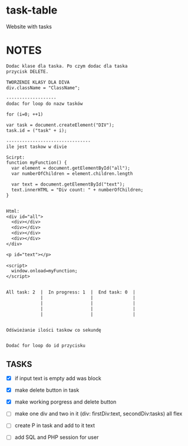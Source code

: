 # task-table
Website with tasks

# NOTES
```txt
Dodac klase dla taska. Po czym dodac dla taska
przycisk DELETE.

TWORZENIE KLASY DLA DIVA
div.className = "ClassName";

-------------------
dodac for loop do nazw tasków 

for (i=0; ++1)

var task = document.createElement("DIV");
task.id = ("task" + i);

--------------------------------
ile jest taskow w divie

Scirpt:
function myFunction() {
  var element = document.getElementById("all");
  var numberOfChildren = element.children.length

  var text = document.getElementById("text");
  text.innerHTML = "Div count: " + numberOfChildren;
}


Html:
<div id="all">
  <div></div>
  <div></div>
  <div></div>
  <div></div>
</div>

<p id="text"></p>
    
<script>
  window.onload=myFunction;
</script>


All task: 2  |  In progress: 1  |  End task: 0  |
             |                  |               |
             |                  |               |
             |                  |               |
             |                  |               |


Odświeżanie ilości taskow co sekundę


Dodać for loop do id przycisku
```




## TASKS
- [x] if input text is empty add was block
- [x] make delete button in task
- [x] make working porgress and delete button
- [ ] make one div and two in it (div: firstDiv:text, secondDiv:tasks) all flex
- [ ] create P in task and add to it text
- [ ] add SQL and PHP session for user





